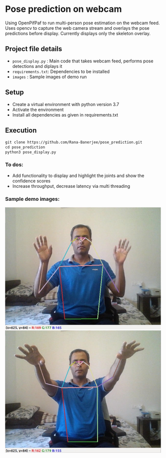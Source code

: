 # Pose prediction on webcam
Using OpenPifPaf to run multi-person pose estimation on the webcam feed. 
Uses opencv to capture the web camera stream and overlays the pose predictions before display. 
Currently displays only the skeleton overlay.

## Project file details
- `pose_display.py` : Main code that takes webcam feed, performs pose detections and diplays it
- `requirements.txt`: Dependencies to be installed
- `images` : Sample images of demo run

## Setup
- Create a virtual environment with python version 3.7
- Activate the environment
- Install all dependencies as given in requirements.txt

## Execution
```
git clone https://github.com/Rana-Banerjee/pose_prediction.git
cd pose_prediction
python3 pose_display.py
```
### To dos:
- Add functionality to display and highlight the joints and show the confidence scores
- Increase throughput, decrease latency via multi threading

### Sample demo images:
![alt text](https://github.com/Rana-Banerjee/pose_prediction/blob/main/images/1.jpg?raw=true)
![alt text](https://github.com/Rana-Banerjee/pose_prediction/blob/main/images/2.jpg?raw=true)
